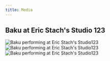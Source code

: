 ```yaml
---
title: Media
---
```



## Baku at Eric Stach's Studio 123

![Baku performing at Eric Stach's Studio123](/images/atEricStachStudio.png)
![Baku performing at Eric Stach's Studio123](/static/atEricStachWithBaku.jpg)
![Baku performing at Eric Stach's Studio123](/static/bakuAtEricStachs.jpg)